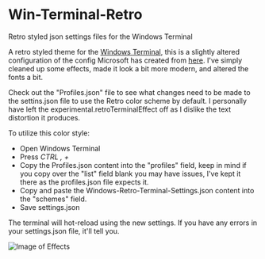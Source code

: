 # Win-Terminal-Retro
Retro styled json settings files for the Windows Terminal

A retro styled theme for the [Windows Terminal](https://docs.microsoft.com/en-us/windows/terminal/), this is a slightly altered configuration of the config Microsoft has created from [here](https://docs.microsoft.com/en-us/windows/terminal/custom-terminal-gallery/retro-command-prompt). I've simply cleaned up some effects, made it look a bit more modern, and altered the fonts a bit. 

Check out the "Profiles.json" file to see what changes need to be made to the settins.json file to use the Retro color scheme by default. I personally have left the experimental.retroTerminalEffect off as I dislike the text distortion it produces.

To utilize this color style:

* Open Windows Terminal
* Press *CTRL , +* 
* Copy the Profiles.json content into the "profiles" field, keep in mind if you copy over the "list" field blank you may have issues, I've kept it there as the profiles.json file expects it.
* Copy and paste the Windows-Retro-Terminal-Settings.json content into the "schemes" field.
* Save settings.json

The terminal will hot-reload using the new settings. If you have any errors in your settings.json file, it'll tell you.

![Image of Effects](https://i.imgur.com/fwF4ZEk.png)
